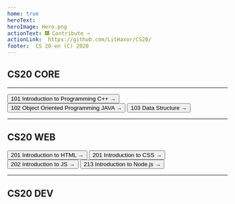 ```yaml
---
home: true
heroText: 
heroImage: Hero.png
actionText: 🎆 Contribute →
actionLink:  https://github.com/LitHaxor/CS20/
footer:  CS 20-en (C) 2020
---
```

<h2> <i class="fas fa-laptop-code"></i> CS20 CORE </h2>
<hr>
<button class="btn btn-outline-primary" onclick="window.location.href='/CORE/IPL/'">101 Introduction to Programming C++ → </button> 
<button class="btn btn-outline-primary" onclick="window.location.href='/CORE/OOP/'">102 Object Oriented Programming JAVA →</button>  
<button class="btn btn-outline-primary" onclick="window.location.href='/CORE/DS/'">103 Data Structure →</button>
<hr>
<h2> <i class="fas fa-laptop-code"></i> CS20 WEB </h2>

<button class="btn btn-outline-info" onclick="window.location.href='/WEB/HTML/'">201 Introduction to HTML → </button> 
<button class="btn btn-outline-info" onclick="window.location.href='/WEB/CSS/'">201 Introduction to CSS → </button>  
<button class="btn btn-outline-info" onclick="window.location.href='/WEB/JS/'">202 Introduction to JS →</button>
<button class="btn btn-outline-info" onclick="window.location.href='/WEB/JS/'">213 Introduction to Node.js →</button>
<hr>
<h2><i class="fas fa-laptop-code"></i> CS20 DEV</h2>

